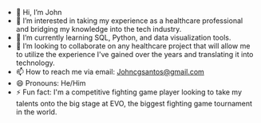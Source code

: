 - 👋 Hi, I’m John
- 👀 I’m interested in taking my experience as a healthcare professional and bridging my knowledge into the tech industry.
- 🌱 I’m currently learning SQL, Python, and data visualization tools.
- 💞️ I’m looking to collaborate on any healthcare project that will allow me to utilize the experience I've gained over the years and translating it into technology.
- 📫 How to reach me via email: Johncgsantos@gmail.com
- 😄 Pronouns: He/Him
- ⚡ Fun fact: I'm a competitive fighting game player looking to take my talents onto the big stage at EVO, the biggest fighting game tournament in the world.

<!---
Kyneticz/Kyneticz is a ✨ special ✨ repository because its `README.md` (this file) appears on your GitHub profile.
You can click the Preview link to take a look at your changes.
--->
